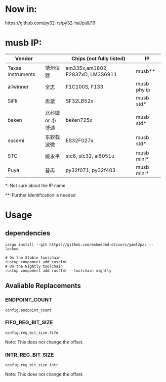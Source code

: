 # Now in:

https://github.com/py32-rs/py32-hal/pull/19

# musb IP:

| Vendor            |            | Chips (not fully listed)         | IP          |
| ----------------- | ---------- | -------------------------------- | ----------- |
| Texas Instruments | 德州仪器       | am335x,am1802, F2837xD, LM3S6911 | musb**      |
| allwinner         | 全志         | F1C100S, F133                    | musb phy ip |
| SiFli             | 思澈         | SF32LB52x                        | musb std*   |
| beken             | 北科微 or 小博通 | beken725x                        | musb std*   |
| essemi            | 东软载波微      | ES32F027x                        | musb std*   |
| STC               | 姚永平        | stc8, stc32, ai8051u             | musb mini*  |
| Puya              | 普冉         | py32f071, py32f403               | musb mini*  |

*: Not sure about the IP name

**: Further identification is needed

# Usage

## dependencies

``` shell
cargo install --git https://github.com/embedded-drivers/yaml2pac --locked

# On the Stable toolchain
rustup component add rustfmt
# On the Nightly toolchain
rustup component add rustfmt --toolchain nightly
```

## Avaliable Replacements

### ENDPOINT_COUNT

`config.endpoint_count`

### FIFO_REG_BIT_SIZE

`config.reg_bit_size.fifo`

Note: This does not change the offset.

### INTR_REG_BIT_SIZE

`config.reg_bit_size.intr`

Note: This does not change the offset.